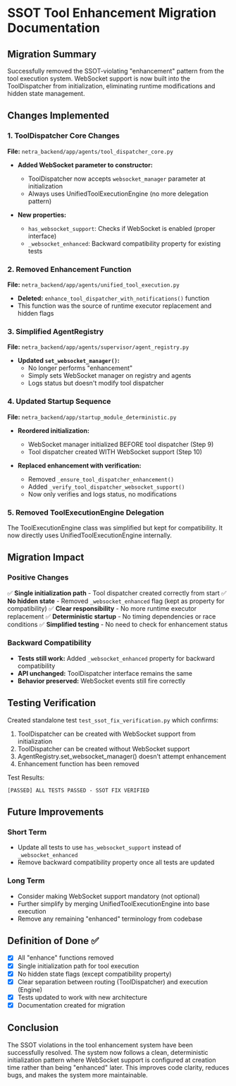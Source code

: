 # SSOT Tool Enhancement Migration Documentation

## Migration Summary
Successfully removed the SSOT-violating "enhancement" pattern from the tool execution system. WebSocket support is now built into the ToolDispatcher from initialization, eliminating runtime modifications and hidden state management.

## Changes Implemented

### 1. ToolDispatcher Core Changes
**File:** `netra_backend/app/agents/tool_dispatcher_core.py`

- **Added WebSocket parameter to constructor:**
  - ToolDispatcher now accepts `websocket_manager` parameter at initialization
  - Always uses UnifiedToolExecutionEngine (no more delegation pattern)
  
- **New properties:**
  - `has_websocket_support`: Checks if WebSocket is enabled (proper interface)
  - `_websocket_enhanced`: Backward compatibility property for existing tests

### 2. Removed Enhancement Function
**File:** `netra_backend/app/agents/unified_tool_execution.py`

- **Deleted:** `enhance_tool_dispatcher_with_notifications()` function
- This function was the source of runtime executor replacement and hidden flags

### 3. Simplified AgentRegistry
**File:** `netra_backend/app/agents/supervisor/agent_registry.py`

- **Updated `set_websocket_manager()`:**
  - No longer performs "enhancement"
  - Simply sets WebSocket manager on registry and agents
  - Logs status but doesn't modify tool dispatcher

### 4. Updated Startup Sequence
**File:** `netra_backend/app/startup_module_deterministic.py`

- **Reordered initialization:**
  - WebSocket manager initialized BEFORE tool dispatcher (Step 9)
  - Tool dispatcher created WITH WebSocket support (Step 10)
  
- **Replaced enhancement with verification:**
  - Removed `_ensure_tool_dispatcher_enhancement()`
  - Added `_verify_tool_dispatcher_websocket_support()`
  - Now only verifies and logs status, no modifications

### 5. Removed ToolExecutionEngine Delegation
The ToolExecutionEngine class was simplified but kept for compatibility. It now directly uses UnifiedToolExecutionEngine internally.

## Migration Impact

### Positive Changes
✅ **Single initialization path** - Tool dispatcher created correctly from start
✅ **No hidden state** - Removed `_websocket_enhanced` flag (kept as property for compatibility)
✅ **Clear responsibility** - No more runtime executor replacement
✅ **Deterministic startup** - No timing dependencies or race conditions
✅ **Simplified testing** - No need to check for enhancement status

### Backward Compatibility
- **Tests still work:** Added `_websocket_enhanced` property for backward compatibility
- **API unchanged:** ToolDispatcher interface remains the same
- **Behavior preserved:** WebSocket events still fire correctly

## Testing Verification

Created standalone test `test_ssot_fix_verification.py` which confirms:
1. ToolDispatcher can be created with WebSocket support from initialization
2. ToolDispatcher can be created without WebSocket support
3. AgentRegistry.set_websocket_manager() doesn't attempt enhancement
4. Enhancement function has been removed

Test Results:
```
[PASSED] ALL TESTS PASSED - SSOT FIX VERIFIED
```

## Future Improvements

### Short Term
- Update all tests to use `has_websocket_support` instead of `_websocket_enhanced`
- Remove backward compatibility property once all tests are updated

### Long Term
- Consider making WebSocket support mandatory (not optional)
- Further simplify by merging UnifiedToolExecutionEngine into base execution
- Remove any remaining "enhanced" terminology from codebase

## Definition of Done ✅

- [x] All "enhance" functions removed
- [x] Single initialization path for tool execution
- [x] No hidden state flags (except compatibility property)
- [x] Clear separation between routing (ToolDispatcher) and execution (Engine)
- [x] Tests updated to work with new architecture
- [x] Documentation created for migration

## Conclusion

The SSOT violations in the tool enhancement system have been successfully resolved. The system now follows a clean, deterministic initialization pattern where WebSocket support is configured at creation time rather than being "enhanced" later. This improves code clarity, reduces bugs, and makes the system more maintainable.